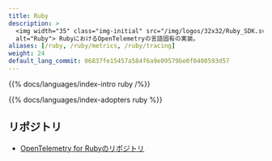 ```yaml
---
title: Ruby
description: >
  <img width="35" class="img-initial" src="/img/logos/32x32/Ruby_SDK.svg"
  alt="Ruby"> RubyにおけるOpenTelemetryの言語固有の実装。
aliases: [/ruby, /ruby/metrics, /ruby/tracing]
weight: 24
default_lang_commit: 06837fe15457a584f6a9e09579be0f0400593d57
---
```


{{% docs/languages/index-intro ruby /%}}

{{% docs/languages/index-adopters ruby %}}

## リポジトリ

- [OpenTelemetry for Rubyのリポジトリ][repo]

[repo]: https://github.com/open-telemetry/opentelemetry-ruby
